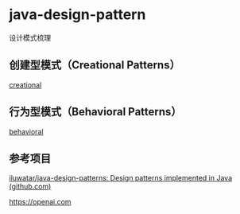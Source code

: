 # java-design-pattern
设计模式梳理

## **创建型模式（Creational Patterns）**

[creational](./creational)

## **行为型模式（Behavioral Patterns）**

[behavioral](./behavioral)

## 参考项目

[iluwatar/java-design-patterns: Design patterns implemented in Java (github.com)](https://github.com/iluwatar/java-design-patterns)

https://openai.com
